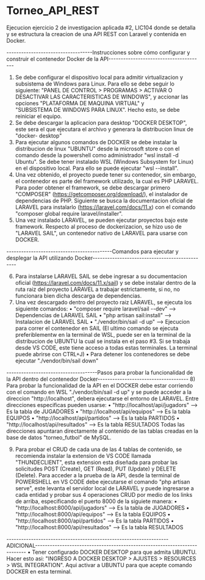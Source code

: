 # Torneo_API_REST
Ejecucion ejercicio 2 de investigacion aplicada #2, LIC104 donde se detalla y se estructura la creacion de una API REST con Laravel y contenida en Docker.

-----------------------------------Instrucciones sobre cómo configurar y construir el contenedor Docker de la API---------------------------------------

1) Se debe configurar el dispositivo local para admitir virtualizacion y subsistema de Windows para Linux. Para ello se debe seguir lo siguiente: 
   "PANEL DE CONTROL > PROGRAMAS > ACTIVAR O DESACTIVAR LAS CARACTERISTICAS DE WINDOWS", y accionar las opciones "PLATAFORMA DE MAQUINA VIRTUAL" y   
   "SUBSISTEMA DE WINDOWS PARA LINUX". Hecho esto, se debe reiniciar el equipo.
2) Se debe descargar la aplicacion para desktop "DOCKER DESKTOP", este sera el que ejecutara el archivo y generara la distribucion linux de "docker- 
   desktop"
3) Para ejecutar algunos comandos de DOCKER se debe instalar la distribucion de linux "UBUNTU" desde la microsoft store o con el comando desde la 
   powershell como administrador "wsl install -d Ubuntu". Se debe tener instalado WSL (Windows Subsystem for Linux) en el dispositivo local. Para ello 
   se puede ejecutar "wsl --install".
4) Una vez obtenido, el proyecto puede tener su contenedor, sin embargo, el contenedor es parte del framework utilizado, la cual es PHP LARAVEL. 
   Para poder obtener el framework, se debe descargar primero "COMPOSER" (https://getcomposer.org/download/), el instalador de dependencias de PHP. 
   Siguiente se busca la documentacion oficial de LARAVEL para instalarlo (https://laravel.com/docs/11.x) con el comando "composer global require 
   laravel/installer".
5) Una vez instalado LARAVEL, se pueden ejecutar proyectos bajo este framework. Respecto al proceso de dockerizacion, se hizo uso de "LARAVEL SAIL", 
   un contenedor nativo de LARAVEL para usarse con DOCKER.


-------------------------------------------Comandos para ejecutar y desplegar la API utilizando Docker-----------------------------------------------

6) Para instalarse LARAVEL SAIL se debe ingresar a su documentacion oficial (https://laravel.com/docs/11.x/sail) y se debe instalar dentro de la 
   ruta raiz del proyecto LARAVEL a trabajar estrictamente, si no, no funcionara bien dicha descarga de dependencias.
7) Una vez descargado dentro del proyecto raiz LARAVEL, se ejecuta los siguiente comandos:
   • "composer require laravel/sail --dev"    --> Dependencias de LARAVEL SAIL
   • "php artisan sail:install"               --> Instalacion de LARAVEL SAIL
   • "./vendor/bin/sail -d up"                --> Ejecucion para correr el contenedor en SAIL
     (El ultimo comando se ejecuta preferiblementw en la terminal de WSL, puede ser en la terminal de la distribucion de UBUNTU la cual se instala 
     en el paso #3. Si se trabaja desde VS CODE, este tiene acceso a todas estas terminales. La terminal puede abrirse con CTRL+J)
   • Para detener los contenedores se debe ejecutar "./vendor/bin/sail down"

-------------------------------------Pasos para probar la funcionalidad de la API dentro del contenedor Docker-------------------------------------
8) Para probar la funcionalidad de la API en el DOCKER debe estar corriendo con el comando en WSL "./vendor/bin/sail -d up" y se puede acceder a la 
   direccion "http://localhost", debera ejecutarse el entorno de LARAVEL. Entre direcciones especificas pueden usarse:
  • "http://localhost/api/jugadors"    --> Es la tabla de JUGADORES 
  • "http://localhost/api/equipos"     --> Es la tabla EQUIPOS
  • "http://localhost/api/partidos"    --> Es la tabla PARTIDOS
  • "http://localhost/api/resultados"  --> Es la tabla RESULTADOS
Todas las direcciones apuntaran directamente al contenido de las tablas creadas en la base de datos "torneo_futbol" de MySQL.

9) Para probar el CRUD de cada una de las 4 tablas de contenido, se recomienda instalar la extension de VS CODE llamada "THUNDECLIENT", esta extension esta diseñada para probar las solicitudes POST (Create), GET (Read),  PUT (Update) y DELETE (Delete). Para acceder a la prueba de la API, desde la terminal de POWERSHELL en VS CODE debe ejecutarse el comando "php artisan serve", este levanta el servidor local de LARAVEL y puede ingresarse a cada entidad y probar sus 4 operaciones CRUD por medio de los links de arriba, especificando el puerto 8000 de la siguiete manera:
  • "http://localhost:8000/api/jugadors"    --> Es la tabla de JUGADORES 
  • "http://localhost:8000/api/equipos"     --> Es la tabla EQUIPOS
  • "http://localhost:8000/api/partidos"    --> Es la tabla PARTIDOS
  • "http://localhost:8000/api/resultados"  --> Es la tabla RESULTADOS

------------------------------------------------------------------ADICIONAL--------------------------------------------------------------------------
• Tener configurado DOCKER DESKTOP para que admita UBUNTU. Hacer esto asi: "INGRESO A DOCKER DESKTOP > AJUSTES > RESOURCES > WSL INTEGRATION". Aqui activar a UBUNTU para que acepte comando DOCKER en esta terminal.
